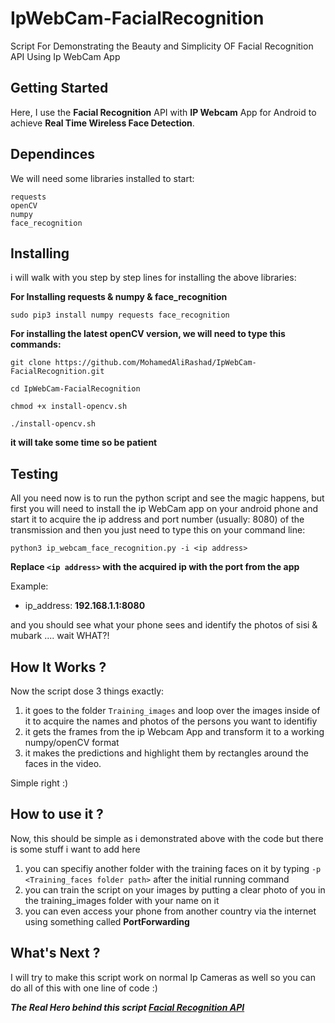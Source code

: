 # IpWebCam-FacialRecognition
Script For Demonstrating the Beauty and Simplicity OF Facial Recognition API Using Ip WebCam App

## Getting Started
Here, I use the **Facial Recognition** API with **IP Webcam** App for Android to achieve **Real Time Wireless Face Detection**.

## Dependinces
We will need some libraries installed to start:

````
requests
openCV
numpy
face_recognition
````
## Installing

i will walk with you step by step lines for installing the above libraries:

**For Installing requests & numpy & face_recognition**
```
sudo pip3 install numpy requests face_recognition
```
**For installing the latest openCV version, we will need to type this commands:**
```
git clone https://github.com/MohamedAliRashad/IpWebCam-FacialRecognition.git

cd IpWebCam-FacialRecognition

chmod +x install-opencv.sh

./install-opencv.sh

```
**it will take some time so be patient**

## Testing
All you need now is to run the python script and see the magic happens, but first you will need to install the ip WebCam app on your android phone and start it to acquire the ip address and port number (usually: 8080) of the transmission and then you just need to type this on your command line:

```
python3 ip_webcam_face_recognition.py -i <ip address>
```

**Replace `<ip address>` with the acquired ip with the port from the app**

Example:

- ip_address: **192.168.1.1:8080**

and you should see what your phone sees and identify the photos of sisi & mubark .... wait WHAT?!

## How It Works ?

Now the script dose 3 things exactly:

1. it goes to the folder `Training_images` and loop over the images inside of it to acquire the names and photos of the persons you want to identifiy
2. it gets the frames from the ip Webcam App and transform it to a working numpy/openCV format
3. it makes the predictions and highlight them by rectangles around the faces in the video.

Simple right :)

## How to use it ?

Now, this should be simple as i demonstrated above with the code but there is some stuff i want to add here

1. you can specifiy another folder with the training faces on it by typing `-p <Training_faces folder path>` after the initial running command
2. you can train the script on your images by putting a clear photo of you in the training_images folder with your name on it
3. you can even access your phone from another country via the internet using something called **PortForwarding** 

## What's Next ?
I will try to make this script work on normal Ip Cameras as well so you can do all of this with one line of code :)

***The Real Hero behind this script [Facial Recognition API](https://github.com/ageitgey/face_recognition)***
